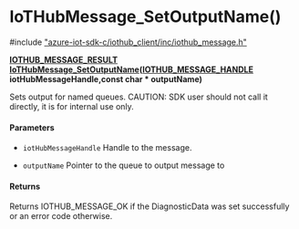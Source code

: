 # IoTHubMessage_SetOutputName()

\#include ["azure-iot-sdk-c/iothub_client/inc/iothub_message.h"](../iot-c-ref-iothub-message-h.md)  

**[IOTHUB_MESSAGE_RESULT](#iothub__message_8h_1a9ecf3d22e0ef357c3e7eda387ea07f62) [IoTHubMessage_SetOutputName](#iothub__message_8h_1aaa130a5879907e939c7724d0ed544176)([IOTHUB_MESSAGE_HANDLE](#iothub__message_8h_1a98782b8f57e3f751b4f0196de946432c) iotHubMessageHandle,const char * outputName)**

Sets output for named queues. CAUTION: SDK user should not call it directly, it is for internal use only.

#### Parameters
* `iotHubMessageHandle` Handle to the message. 

* `outputName` Pointer to the queue to output message to

#### Returns
Returns IOTHUB_MESSAGE_OK if the DiagnosticData was set successfully or an error code otherwise.

